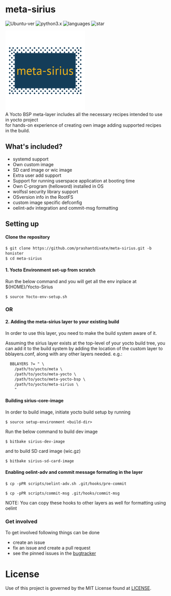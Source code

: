 # meta-sirius
![Ubuntu-ver](https://img.shields.io/badge/Ubuntu%20ver-16.04-lightpink.svg?style=plastic&logo=linux)
![python3.x](https://img.shields.io/badge/python-3.x-orange.svg?style=plastic)
![languages](https://img.shields.io/badge/Supported%20lang-c,shell,bitbake-blue.svg?style=plastic)
![star](https://img.shields.io/static/v1?label=%F0%9F%8C%9F&message=If%20Useful&style=style=flat&color=BC4E99)

![meta-sirius](layer-logo.png) \
A Yocto BSP meta-layer includes all the necessary recipes intended to use in yocto project \
for hands-on experience of creating own image adding supported recipes in the build.


## What's included?

* systemd support
* Own custom image
* SD card image or wic image
* Extra user add support
* Support for running userspace application at booting time
* Own C-program (helloword) installed in OS
* wolfssl security library support
* OSversion info in the RootFS
* custom image specific defconfig
* oelint-adv integration and commit-msg formatting

## Setting up

#### Clone the repository 

```
$ git clone https://github.com/prashantdivate/meta-sirius.git -b honister
$ cd meta-sirius
```
#### 1. Yocto Environment set-up from scratch

Run the below command and you will get all the env inplace at ${HOME}/Yocto-Sirius 
```
$ source Yocto-env-setup.sh
```
###                    OR 

#### 2. Adding the meta-sirius layer to your existing build

In order to use this layer, you need to make the build system aware of it.

Assuming the sirius layer exists at the top-level of your
yocto build tree, you can add it to the build system by adding the
location of the custom layer to bblayers.conf, along with any
other layers needed. e.g.:
```
  BBLAYERS ?= " \
    /path/to/yocto/meta \
    /path/to/yocto/meta-yocto \
    /path/to/yocto/meta-yocto-bsp \
    /path/to/yocto/meta-sirius \
    "
```
#### Building sirius-core-image

In order to build image, initiate yocto build setup by running 
```
$ source setup-environment <build-dir>
```
Run the below command to build dev image
```
$ bitbake sirius-dev-image
```
and to build SD card image (wic.gz)
```
$ bitbake sirius-sd-card-image
```

#### Enabling oelint-adv and commit message formating in the layer

```
$ cp -pPR scripts/oelint-adv.sh .git/hooks/pre-commit
```

```
$ cp -pPR scripts/commit-msg .git/hooks/commit-msg
```

NOTE: You can copy these hooks to other layers as well for formatting using oelint

### Get involved

To get involved following things can be done

- create an issue
- fix an issue and create a pull request
- see the pinned issues in the [bugtracker](https://github.com/prashantdivate/meta-sirius/issues?q=is%3Aissue+is%3Aopen+sort%3Aupdated-desc)

# License
Use of this project is governed by the MIT License found at [LICENSE](./LICENSE).
